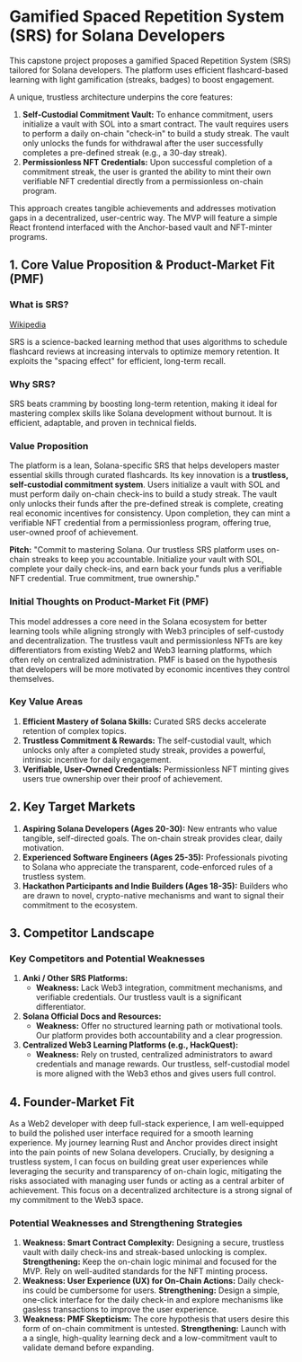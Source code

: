# Gamified Spaced Repetition System (SRS) for Solana Developers

This capstone project proposes a gamified Spaced Repetition System (SRS)
tailored for Solana developers. The platform uses efficient flashcard-based
learning with light gamification (streaks, badges) to boost engagement.

A unique, trustless architecture underpins the core features:

1. **Self-Custodial Commitment Vault:** To enhance commitment, users initialize
   a vault with SOL into a smart contract. The vault requires users to perform a
   daily on-chain "check-in" to build a study streak. The vault only unlocks the
   funds for withdrawal after the user successfully completes a pre-defined
   streak (e.g., a 30-day streak).
2. **Permissionless NFT Credentials:** Upon successful completion of a
   commitment streak, the user is granted the ability to mint their own
   verifiable NFT credential directly from a permissionless on-chain program.

This approach creates tangible achievements and addresses motivation gaps in a
decentralized, user-centric way. The MVP will feature a simple React frontend
interfaced with the Anchor-based vault and NFT-minter programs.

## 1. Core Value Proposition & Product-Market Fit (PMF)

### What is SRS?

[Wikipedia](https://en.wikipedia.org/wiki/Spaced_repetition)

SRS is a science-backed learning method that uses algorithms to schedule
flashcard reviews at increasing intervals to optimize memory retention. It
exploits the "spacing effect" for efficient, long-term recall.

### Why SRS?

SRS beats cramming by boosting long-term retention, making it ideal for
mastering complex skills like Solana development without burnout. It is
efficient, adaptable, and proven in technical fields.

### Value Proposition

The platform is a lean, Solana-specific SRS that helps developers master
essential skills through curated flashcards. Its key innovation is a
**trustless, self-custodial commitment system**. Users initialize a vault with
SOL and must perform daily on-chain check-ins to build a study streak. The vault
only unlocks their funds after the pre-defined streak is complete, creating real
economic incentives for consistency. Upon completion, they can mint a verifiable
NFT credential from a permissionless program, offering true, user-owned proof of
achievement.

**Pitch:** "Commit to mastering Solana. Our trustless SRS platform uses on-chain
streaks to keep you accountable. Initialize your vault with SOL, complete your
daily check-ins, and earn back your funds plus a verifiable NFT credential. True
commitment, true ownership."

### Initial Thoughts on Product-Market Fit (PMF)

This model addresses a core need in the Solana ecosystem for better learning
tools while aligning strongly with Web3 principles of self-custody and
decentralization. The trustless vault and permissionless NFTs are key
differentiators from existing Web2 and Web3 learning platforms, which often rely
on centralized administration. PMF is based on the hypothesis that developers
will be more motivated by economic incentives they control themselves.

### Key Value Areas

1. **Efficient Mastery of Solana Skills:** Curated SRS decks accelerate
   retention of complex topics.
2. **Trustless Commitment & Rewards:** The self-custodial vault, which unlocks
   only after a completed study streak, provides a powerful, intrinsic incentive
   for daily engagement.
3. **Verifiable, User-Owned Credentials:** Permissionless NFT minting gives
   users true ownership over their proof of achievement.

## 2. Key Target Markets

1. **Aspiring Solana Developers (Ages 20-30):** New entrants who value tangible,
   self-directed goals. The on-chain streak provides clear, daily motivation.
2. **Experienced Software Engineers (Ages 25-35):** Professionals pivoting to
   Solana who appreciate the transparent, code-enforced rules of a trustless
   system.
3. **Hackathon Participants and Indie Builders (Ages 18-35):** Builders who are
   drawn to novel, crypto-native mechanisms and want to signal their commitment
   to the ecosystem.

## 3. Competitor Landscape

### Key Competitors and Potential Weaknesses

1. **Anki / Other SRS Platforms:**
   - **Weakness:** Lack Web3 integration, commitment mechanisms, and verifiable
     credentials. Our trustless vault is a significant differentiator.
2. **Solana Official Docs and Resources:**
   - **Weakness:** Offer no structured learning path or motivational tools. Our
     platform provides both accountability and a clear progression.
3. **Centralized Web3 Learning Platforms (e.g., HackQuest):**
   - **Weakness:** Rely on trusted, centralized administrators to award
     credentials and manage rewards. Our trustless, self-custodial model is more
     aligned with the Web3 ethos and gives users full control.

## 4. Founder-Market Fit

As a Web2 developer with deep full-stack experience, I am well-equipped to build
the polished user interface required for a smooth learning experience. My
journey learning Rust and Anchor provides direct insight into the pain points of
new Solana developers. Crucially, by designing a trustless system, I can focus
on building great user experiences while leveraging the security and
transparency of on-chain logic, mitigating the risks associated with managing
user funds or acting as a central arbiter of achievement. This focus on a
decentralized architecture is a strong signal of my commitment to the Web3
space.

### Potential Weaknesses and Strengthening Strategies

1. **Weakness: Smart Contract Complexity:** Designing a secure, trustless vault
   with daily check-ins and streak-based unlocking is complex.
   **Strengthening:** Keep the on-chain logic minimal and focused for the MVP.
   Rely on well-audited standards for the NFT minting process.
2. **Weakness: User Experience (UX) for On-Chain Actions:** Daily check-ins
   could be cumbersome for users. **Strengthening:** Design a simple, one-click
   interface for the daily check-in and explore mechanisms like gasless
   transactions to improve the user experience.
3. **Weakness: PMF Skepticism:** The core hypothesis that users desire this form
   of on-chain commitment is untested. **Strengthening:** Launch with a a
   single, high-quality learning deck and a low-commitment vault to validate
   demand before expanding.
